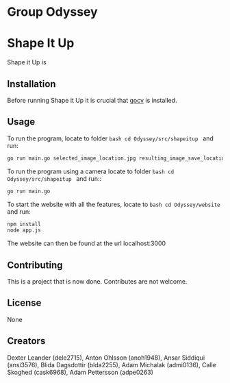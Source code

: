 # Group Odyssey

# Shape It Up

Shape it Up is 

## Installation

Before running Shape it Up it is crucial that [gocv](https://gocv.io/) is installed.

## Usage
To run the program, locate to folder ```bash cd Odyssey/src/shapeitup ``` and run:

```bash
go run main.go selected_image_location.jpg resulting_image_save_location.jpg
```
To run the program using a camera locate to folder ```bash cd Odyssey/src/shapeitup ``` and run::
```bash
go run main.go
```

To start the website with all the features, locate to ```bash cd Odyssey/website ``` and run:
```bash
npm install
node app.js
```
The website can then be found at the url localhost:3000

## Contributing
This is a project that is now done. Contributes are not welcome.

## License
None

## Creators
Dexter Leander (dele2715), Anton Ohlsson (anoh1948), Ansar Siddiqui (ansi3576),
Blida Dagsdottir (blda2255), Adam Michalak (admi0136), Calle Skoghed (cask6968), Adam Pettersson (adpe0263)
